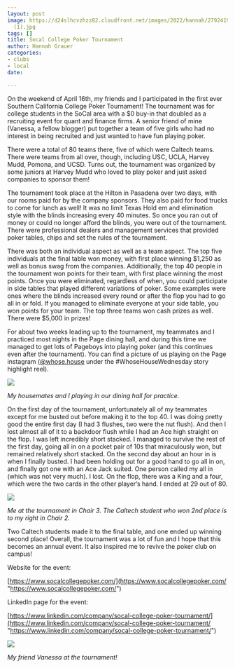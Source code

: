 ```yaml
---
layout: post
image: https://d24slhcvzhzz82.cloudfront.net/images/2022/hannah/279241940_1661398967543193_5025168946776154512_n
  (1).jpg
tags: []
title: Socal College Poker Tournament
author: Hannah Grauer
categories:
- clubs
- local
date: 

---
```

On the weekend of April 16th, my friends and I participated in the first ever Southern California College Poker Tournament! The tournament was for college students in the SoCal area with a $0 buy-in that doubled as a recruiting event for quant and finance firms. A senior friend of mine (Vanessa, a fellow blogger) put together a team of five girls who had no interest in being recruited and just wanted to have fun playing poker.

There were a total of 80 teams there, five of which were Caltech teams. There were teams from all over, though, including USC, UCLA, Harvey Mudd, Pomona, and UCSD. Turns out, the tournament was organized by some juniors at Harvey Mudd who loved to play poker and just asked companies to sponsor them!

The tournament took place at the Hilton in Pasadena over two days, with our rooms paid for by the company sponsors. They also paid for food trucks to come for lunch as well! It was no limit Texas Hold em and elimination style with the blinds increasing every 40 minutes. So once you ran out of money or could no longer afford the blinds, you were out of the tournament. There were professional dealers and management services that provided poker tables, chips and set the rules of the tournament.

There was both an individual aspect as well as a team aspect. The top five individuals at the final table won money, with first place winning $1,250 as well as bonus swag from the companies. Additionally, the top 40 people in the tournament won points for their team, with first place winning the most points. Once you were eliminated, regardless of when, you could participate in side tables that played different variations of poker. Some examples were ones where the blinds increased every round or after the flop you had to go all in or fold. If you managed to eliminate everyone at your side table, you won points for your team. The top three teams won cash prizes as well. There were $5,000 in prizes!

For about two weeks leading up to the tournament, my teammates and I practiced most nights in the Page dining hall, and during this time we managed to get lots of Pageboys into playing poker (and this continues even after the tournament). You can find a picture of us playing on the Page instagram ([@whose.house](https://www.instagram.com/whose.house/) under the #WhoseHouseWednesday story highlight reel).

![](https://d24slhcvzhzz82.cloudfront.net/images/2022/hannah/IMG_3731%20(1).jpeg)

_My housemates and I playing in our dining hall for practice._

On the first day of the tournament, unfortunately all of my teammates except for me busted out before making it to the top 40. I was doing pretty good the entire first day (I had 3 flushes, two were the nut flush). And then I lost almost all of it to a backdoor flush while I had an Ace high straight on the flop. I was left incredibly short stacked. I managed to survive the rest of the first day, going all in on a pocket pair of 10s that miraculously won, but remained relatively short stacked. On the second day about an hour in is when I finally busted. I had been holding out for a good hand to go all in on, and finally got one with an Ace Jack suited. One person called my all in (which was not very much). I lost. On the flop, there was a King and a four, which were the two cards in the other player’s hand. I ended at 29 out of 80.

![](https://d24slhcvzhzz82.cloudfront.net/images/2022/hannah/278321916_459317529293211_7955836652547248775_n%20(1).jpg)

_Me at the tournament in Chair 3. The Caltech student who won 2nd place is to my right in Chair 2._

Two Caltech students made it to the final table, and one ended up winning second place! Overall, the tournament was a lot of fun and I hope that this becomes an annual event. It also inspired me to revive the poker club on campus!

Website for the event:

[https://www.socalcollegepoker.com/](https://www.socalcollegepoker.com/ "https://www.socalcollegepoker.com/")

LinkedIn page for the event:

[https://www.linkedin.com/company/socal-college-poker-tournament/](https://www.linkedin.com/company/socal-college-poker-tournament/ "https://www.linkedin.com/company/socal-college-poker-tournament/")

![](https://d24slhcvzhzz82.cloudfront.net/images/2022/hannah/278330504_353939720129919_8271966108770344883_n%20(1).jpg)

_My friend Vanessa at the tournament!_
